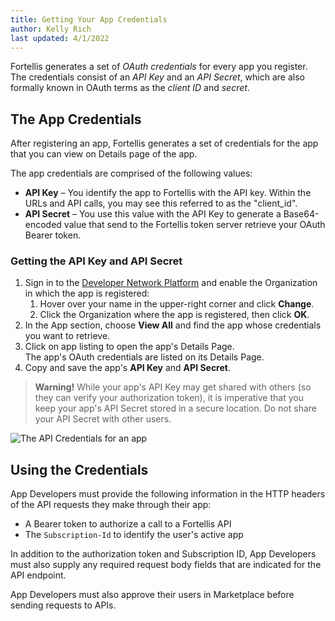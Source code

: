 ```yaml
---
title: Getting Your App Credentials
author: Kelly Rich
last updated: 4/1/2022
---
```


Fortellis generates a set of *OAuth credentials* for every app you register. The credentials consist of an *API Key* and an *API Secret*, which are also formally known in OAuth terms as the *client ID* and *secret*.

## The App Credentials

After registering an app, Fortellis generates a set of credentials for the app that you can view on Details page of the app.

The app credentials are comprised of the following values:

* **API Key** – You identify the app to Fortellis with the API key.
    Within the URLs and API calls, you may see this referred to as the "client_id".
* **API Secret** – You use this value with the API Key to generate a Base64-encoded value that send to the Fortellis token server retrieve your OAuth Bearer token.

### Getting the API Key and API Secret

1. Sign in to the [Developer Network Platform]($[devNetworkUrl]) and enable the Organization in which the app is registered:  
    1. Hover over your name in the upper-right corner and click **Change**.
    1. Click the Organization where the app is registered, then click **OK**.
1. In the App section, choose **View All** and find the app whose credentials you want to retrieve.
1. Click on app listing to open the app's Details Page.  
    The app's OAuth credentials are listed on its Details Page.
1. Copy and save the app's **API Key** and **API Secret**.

> **Warning!** While your app's API Key may get shared with others (so they can verify your authorization token), it is imperative that you keep your app's API Secret stored in a secure location. Do not share your API Secret with other users.

![The API Credentials for an app]($[docsUrl]/static/images/api-credentials.jpg)

## Using the Credentials

App Developers must provide the following information in the HTTP headers of the API requests they make through their app:

* A Bearer token to authorize a call to a Fortellis API
* The `Subscription-Id` to identify the user's active app

In addition to the authorization token and Subscription ID, App Developers must also supply any required request body fields that are indicated for the API endpoint.

App Developers must also approve their users in Marketplace before sending requests to APIs.

